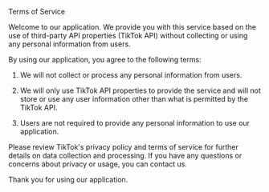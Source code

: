 Terms of Service

Welcome to our application. We provide you with this service based on the use of third-party API properties (TikTok API) without collecting or using any personal information from users.

By using our application, you agree to the following terms:
1. We will not collect or process any personal information from users.

2. We will only use TikTok API properties to provide the service and will not store or use any user information other than what is permitted by the TikTok API.

3. Users are not required to provide any personal information to use our application.

Please review TikTok's privacy policy and terms of service for further details on data collection and processing. If you have any questions or concerns about privacy or usage, you can contact us.

Thank you for using our application.
